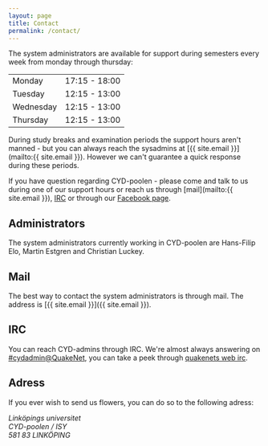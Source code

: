 ```yaml
---
layout: page
title: Contact
permalink: /contact/
---
```


The system administrators are available for support during semesters every week from monday through thursday:

<table>
	<tr>
		<td> Monday </td>    <td> 17:15 - 18:00 </td>
	</tr>
	<tr>
		<td> Tuesday </td>   <td> 12:15 - 13:00 </td>
	</tr>
	<tr>
		<td> Wednesday </td> <td> 12:15 - 13:00 </td>
	</tr>
	<tr>
		<td> Thursday </td>  <td> 12:15 - 13:00 </td>
	</tr>
</table>

During study breaks and examination periods the support hours aren't manned - but you can always reach the sysadmins at [{{ site.email }}](mailto:{{ site.email }}). However we can't guarantee a quick response during these periods.

If you have question regarding CYD-poolen - please come and talk to us during one of our support hours or reach us through [mail](mailto:{{ site.email }}), [IRC](irc://#cydadmin@irc.quakenet.org) or through our [Facebook page](https://www.facebook.com/CYDpoolen).

## Administrators

The system administrators currently working in CYD-poolen are Hans-Filip Elo, Martin Estgren and Christian Luckey.

## Mail
The best way to contact the system administrators is through mail. The address is [{{ site.email }}]({{ site.email }}).

## IRC
You can reach CYD-admins through IRC. We're almost always answering on [#cydadmin@QuakeNet](irc://se.quakenet.org/#cydadmin), you can take a peek through [quakenets web irc](http://webchat.quakenet.org/?channels=cydadmin).

## Adress
If you ever wish to send us flowers, you can do so to the following adress:

<address>
Linköpings universitet<br>
CYD-poolen / ISY<br>
581 83 LINKÖPING<br>
</address>
